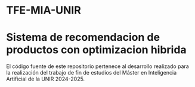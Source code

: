 # TFE-MIA-UNIR
# Sistema de recomendacion de productos con optimizacion hibrida

El código fuente de este repositorio pertenece al desarrollo realizado para la realización del trabajo de fin de estudios del Máster en Inteligencia Artificial de la UNIR 2024-2025.
